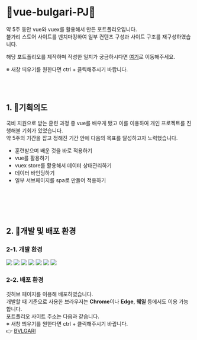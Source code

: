 # 💍vue-bulgari-PJ💍


약 5주 동안 vue와 vuex를 활용해서 만든 포트폴리오입니다.   
불가리 스토어 사이트를 벤치마킹하여 일부 컨텐츠 구성과 사이트 구조를 재구성하였습니다.
 
해당 포트폴리오를 제작하며 작성한 일지가 궁금하시다면 <a href="https://blog.naver.com/youj_lim/223066825538" target="_blank">여기</a>로 이동해주세요.   

※ 새창 띄우기를 원한다면 ctrl + 클릭해주시기 바랍니다.   

<br /><br />

## 1. 💍기획의도
<!--
-프로젝트 리드미를 작성할 때 프로젝트의 "무엇을","왜","어떻게"에 대해서 답을 해야 함
-이를 답하기 위해 도와줄 질문들
(1)동기가 무엇이었나요?
(2)왜 이 프로젝트를 기획했나요?
(3)이 프로젝트는 어떤 문제를 해결하나요?
(4)이 프로젝트를 통해 무엇을 배우셨나요?
(5)이 프로젝트의 특징은 무엇인가요?
-만약 특징이 너무 많다면 '특징' 섹션을 추가해서 나열하기!

(동기)
그래서 React를 활용하여 SPA를 만들기로 하였습니다.
(왜 이 프로젝트야?)
이 프로젝트를 통해 정해진 기간 안에 목표를 달성하는 법을 배우고자 했습니다.
(이 플젝의 특징이 무엇인가?)
(이 플젝으로 어떤 문제를 해결했나?)
(이 플젝을 통해 무엇을 배웠나?)
리액트를 배우며 바로 활용해보는 것을 배움
객체 데이터를 값과 속성, 따로 컨트롤 하는 법을 배움
-->


국비 지원으로 받는 훈련 과정 중 vue를 배우게 됐고 이를 이용하여 개인 프로젝트를 진행해볼 기회가 있었습니다.   
약 5주의 기간을 잡고 정해진 기간 안에 다음의 목표를 달성하고자 노력했습니다.   
- 훈련받으며 배운 것을 바로 적용하기
- vue를 활용하기
- vuex store를 활용해서 데이터 상태관리하기
- 데이터 바인딩하기
- 일부 서브페이지를 spa로 만들어 적용하기

<br /><br />
<br /><br />

## 2. 💍개발 및 배포 환경
### 2-1. 개발 환경
<p align="left">
  <img src="https://img.shields.io/badge/HTML5-E34F26?style=flat&logo=HTML5&logoColor=white" />
  <img src="https://img.shields.io/badge/CSS3-1572B6?style=flat&logo=CSS3&logoColor=white" />
  <img src="https://img.shields.io/badge/JavaScript-F7DF1E?style=flat&logo=JavaScript&logoColor=white" />
  <img src="https://img.shields.io/badge/jQuery-0769AD?style=flat&logo=jQuery&logoColor=white" />
  <img src="https://img.shields.io/badge/Vue.js-4FC08D?style=flat&logo=Vue.js&logoColor=white" />
  <img src="https://img.shields.io/badge/Visual%20Studio%20Code-007ACC?style=flat&logo=VisualStudioCode&logoColor=white" />
  <img src="https://img.shields.io/badge/GitHub-181717?style=flat&logo=GitHub&logoColor=white" />
</p>

### 2-2. 배포 환경
깃허브 페이지를 이용해 배포하였습니다.   
개발할 때 기준으로 사용한 브라우저는 **Chrome**이나 **Edge**, **웨일** 등에서도 이용 가능합니다.   
포트폴리오 사이트 주소는 다음과 같습니다.   
※ 새창 띄우기를 원한다면 ctrl + 클릭해주시기 바랍니다.   
👉 <a href="https://ba-latte.github.io/vue-bulgari-PJ/" target="_blank">BVLGARI</a>

<br /><br />
<br /><br />

